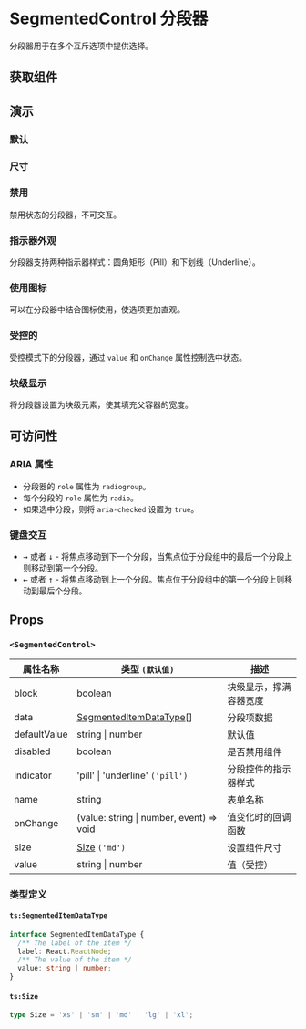 # SegmentedControl 分段器

分段器用于在多个互斥选项中提供选择。

## 获取组件

<!--{include:<import-guide>}-->

## 演示

### 默认

<!--{include:`basic.md`}-->

### 尺寸

<!--{include:`sizes.md`}-->

### 禁用

禁用状态的分段器，不可交互。

<!--{include:`disabled.md`}-->

### 指示器外观

分段器支持两种指示器样式：圆角矩形（Pill）和下划线（Underline）。

<!--{include:`indicator-styles.md`}-->

### 使用图标

可以在分段器中结合图标使用，使选项更加直观。

<!--{include:`custom-data.md`}-->

### 受控的

受控模式下的分段器，通过 `value` 和 `onChange` 属性控制选中状态。

<!--{include:`controlled.md`}-->

### 块级显示

将分段器设置为块级元素，使其填充父容器的宽度。

<!--{include:`block.md`}-->

## 可访问性

### ARIA 属性

- 分段器的 `role` 属性为 `radiogroup`。
- 每个分段的 `role` 属性为 `radio`。
- 如果选中分段，则将 `aria-checked` 设置为 `true`。

### 键盘交互

- <kbd>→</kbd> 或者 <kbd>↓</kbd> - 将焦点移动到下一个分段，当焦点位于分段组中的最后一个分段上则移动到第一个分段。
- <kbd>←</kbd> 或者 <kbd>↑</kbd> - 将焦点移动到上一个分段。焦点位于分段组中的第一个分段上则移动到最后个分段。

## Props

### `<SegmentedControl>`

| 属性名称     | 类型 `(默认值)`                                                   | 描述                   |
| ------------ | ----------------------------------------------------------------- | ---------------------- |
| block        | boolean                                                           | 块级显示，撑满容器宽度 |
| data         | [SegmentedItemDataType](#code-ts-segmented-item-data-type-code)[] | 分段项数据             |
| defaultValue | string \| number                                                  | 默认值                 |
| disabled     | boolean                                                           | 是否禁用组件           |
| indicator    | 'pill' \| 'underline' `('pill')`                                  | 分段控件的指示器样式   |
| name         | string                                                            | 表单名称               |
| onChange     | (value: string \| number, event) => void                          | 值变化时的回调函数     |
| size         | [Size](#code-ts-size-code) `('md')`                               | 设置组件尺寸           |
| value        | string \| number                                                  | 值（受控）             |

### 类型定义

#### `ts:SegmentedItemDataType`

```ts
interface SegmentedItemDataType {
  /** The label of the item */
  label: React.ReactNode;
  /** The value of the item */
  value: string | number;
}
```

#### `ts:Size`

```ts
type Size = 'xs' | 'sm' | 'md' | 'lg' | 'xl';
```
